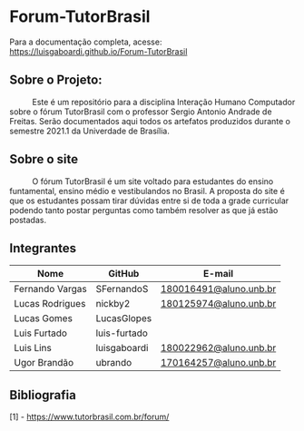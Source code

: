 # Forum-TutorBrasil

Para a documentação completa, acesse: https://luisgaboardi.github.io/Forum-TutorBrasil

## Sobre o Projeto:
<p style = "text-indent: 40px; align= "justify>
    Este é um repositório para a disciplina Interação Humano Computador sobre o fórum TutorBrasil com o professor Sergio Antonio Andrade de Freitas. Serão documentados aqui todos os artefatos produzidos durante o semestre 2021.1 da Univerdade de Brasília.
</p> 

## Sobre o site 
<p style = "text-indent: 40px; align= "justify>
    O fórum TutorBrasil é um site voltado para estudantes do ensino funtamental, ensino médio e vestibulandos no Brasil. A proposta do site é que os estudantes possam tirar dúvidas entre si de toda a grade curricular podendo tanto postar perguntas como também resolver as que já estão postadas.
</p> 

## Integrantes 

| Nome            | GitHub      | E-mail       | 
|-----------------|-------------|-------------|
| Fernando Vargas   | SFernandoS | 180016491@aluno.unb.br | 
| Lucas Rodrigues | nickby2 | 180125974@aluno.unb.br |  
| Lucas Gomes  | LucasGlopes |  |
| Luis Furtado  | luis-furtado |  |
| Luis Lins  | luisgaboardi | 180022962@aluno.unb.br |
| Ugor Brandão  | ubrando  | 170164257@aluno.unb.br  |


## Bibliografia 
[1] - https://www.tutorbrasil.com.br/forum/



